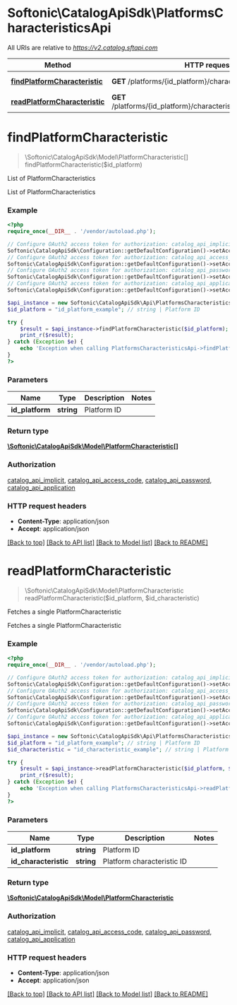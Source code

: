 # Softonic\CatalogApiSdk\PlatformsCharacteristicsApi

All URIs are relative to *https://v2.catalog.sftapi.com*

Method | HTTP request | Description
------------- | ------------- | -------------
[**findPlatformCharacteristic**](PlatformsCharacteristicsApi.md#findPlatformCharacteristic) | **GET** /platforms/{id_platform}/characteristics | List of PlatformCharacteristics
[**readPlatformCharacteristic**](PlatformsCharacteristicsApi.md#readPlatformCharacteristic) | **GET** /platforms/{id_platform}/characteristics/{id_characteristic} | Fetches a single PlatformCharacteristic


# **findPlatformCharacteristic**
> \Softonic\CatalogApiSdk\Model\PlatformCharacteristic[] findPlatformCharacteristic($id_platform)

List of PlatformCharacteristics

List of PlatformCharacteristics

### Example
```php
<?php
require_once(__DIR__ . '/vendor/autoload.php');

// Configure OAuth2 access token for authorization: catalog_api_implicit
Softonic\CatalogApiSdk\Configuration::getDefaultConfiguration()->setAccessToken('YOUR_ACCESS_TOKEN');
// Configure OAuth2 access token for authorization: catalog_api_access_code
Softonic\CatalogApiSdk\Configuration::getDefaultConfiguration()->setAccessToken('YOUR_ACCESS_TOKEN');
// Configure OAuth2 access token for authorization: catalog_api_password
Softonic\CatalogApiSdk\Configuration::getDefaultConfiguration()->setAccessToken('YOUR_ACCESS_TOKEN');
// Configure OAuth2 access token for authorization: catalog_api_application
Softonic\CatalogApiSdk\Configuration::getDefaultConfiguration()->setAccessToken('YOUR_ACCESS_TOKEN');

$api_instance = new Softonic\CatalogApiSdk\Api\PlatformsCharacteristicsApi();
$id_platform = "id_platform_example"; // string | Platform ID

try {
    $result = $api_instance->findPlatformCharacteristic($id_platform);
    print_r($result);
} catch (Exception $e) {
    echo 'Exception when calling PlatformsCharacteristicsApi->findPlatformCharacteristic: ', $e->getMessage(), PHP_EOL;
}
?>
```

### Parameters

Name | Type | Description  | Notes
------------- | ------------- | ------------- | -------------
 **id_platform** | **string**| Platform ID |

### Return type

[**\Softonic\CatalogApiSdk\Model\PlatformCharacteristic[]**](../Model/PlatformCharacteristic.md)

### Authorization

[catalog_api_implicit](../../README.md#catalog_api_implicit), [catalog_api_access_code](../../README.md#catalog_api_access_code), [catalog_api_password](../../README.md#catalog_api_password), [catalog_api_application](../../README.md#catalog_api_application)

### HTTP request headers

 - **Content-Type**: application/json
 - **Accept**: application/json

[[Back to top]](#) [[Back to API list]](../../README.md#documentation-for-api-endpoints) [[Back to Model list]](../../README.md#documentation-for-models) [[Back to README]](../../README.md)

# **readPlatformCharacteristic**
> \Softonic\CatalogApiSdk\Model\PlatformCharacteristic readPlatformCharacteristic($id_platform, $id_characteristic)

Fetches a single PlatformCharacteristic

Fetches a single PlatformCharacteristic

### Example
```php
<?php
require_once(__DIR__ . '/vendor/autoload.php');

// Configure OAuth2 access token for authorization: catalog_api_implicit
Softonic\CatalogApiSdk\Configuration::getDefaultConfiguration()->setAccessToken('YOUR_ACCESS_TOKEN');
// Configure OAuth2 access token for authorization: catalog_api_access_code
Softonic\CatalogApiSdk\Configuration::getDefaultConfiguration()->setAccessToken('YOUR_ACCESS_TOKEN');
// Configure OAuth2 access token for authorization: catalog_api_password
Softonic\CatalogApiSdk\Configuration::getDefaultConfiguration()->setAccessToken('YOUR_ACCESS_TOKEN');
// Configure OAuth2 access token for authorization: catalog_api_application
Softonic\CatalogApiSdk\Configuration::getDefaultConfiguration()->setAccessToken('YOUR_ACCESS_TOKEN');

$api_instance = new Softonic\CatalogApiSdk\Api\PlatformsCharacteristicsApi();
$id_platform = "id_platform_example"; // string | Platform ID
$id_characteristic = "id_characteristic_example"; // string | Platform characteristic ID

try {
    $result = $api_instance->readPlatformCharacteristic($id_platform, $id_characteristic);
    print_r($result);
} catch (Exception $e) {
    echo 'Exception when calling PlatformsCharacteristicsApi->readPlatformCharacteristic: ', $e->getMessage(), PHP_EOL;
}
?>
```

### Parameters

Name | Type | Description  | Notes
------------- | ------------- | ------------- | -------------
 **id_platform** | **string**| Platform ID |
 **id_characteristic** | **string**| Platform characteristic ID |

### Return type

[**\Softonic\CatalogApiSdk\Model\PlatformCharacteristic**](../Model/PlatformCharacteristic.md)

### Authorization

[catalog_api_implicit](../../README.md#catalog_api_implicit), [catalog_api_access_code](../../README.md#catalog_api_access_code), [catalog_api_password](../../README.md#catalog_api_password), [catalog_api_application](../../README.md#catalog_api_application)

### HTTP request headers

 - **Content-Type**: application/json
 - **Accept**: application/json

[[Back to top]](#) [[Back to API list]](../../README.md#documentation-for-api-endpoints) [[Back to Model list]](../../README.md#documentation-for-models) [[Back to README]](../../README.md)

